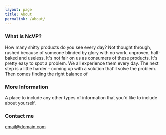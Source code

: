 ```yaml
---
layout: page
title: About
permalink: /about/
---
```


### What is NcVP?

How many shitty products do you see every day? Not thought through, rushed because of someone blinded by glory with no work, unproven, half-baked and useless. It's not fair on us as consumers of these products. It's pretty easy to spot a problem. We all experience them every day. The next step is a little harder - coming up with a solution that'll solve the problem. Then comes finding the right balance of 

### More Information

A place to include any other types of information that you'd like to include about yourself.

### Contact me

[email@domain.com](mailto:email@domain.com)
